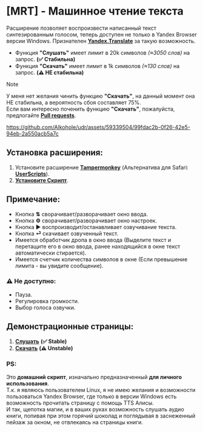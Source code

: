 # [MRT] - Машинное чтение текста
Расширение позволяет воспроизвести написанный текст синтезированным голосом, теперь доступен не только в Yandex Browser версии Windows. Признателен **[Yandex.Translate](https://translate.yandex.ru/)** за такую возможность.
- Функция **"Слушать"** имеет лимит в 20k символов *(≈3050 слов)* на запрос. **(✅ Cтабильна)**
- Функция **"Скачать"** имеет лимит в 1k символов *(≈130 слов)* на запрос. **(⚠️ НЕ стабильна)**
  
> [!Note]
> У меня нет желания чинить функцию **"Скачать"**, на данный момент она НЕ стабильна, а вероятность сбоя составляет 75%. <br>
> Если вам интересно поченить функцию **"Скачать"**, пожалуйста, предлогайте **[Pull requests](https://github.com/Alkohole/udr/pulls)**.

https://github.com/Alkohole/udr/assets/59339504/99fdac2b-0f26-42e5-94eb-2a550acb5a7c

## Установка расширения:
1. Установите расширение **[Tampermonkey](https://www.tampermonkey.net/)** (Альтернатива для Safari: **[UserScripts](https://apps.apple.com/app/userscripts/id1463298887 )**).
2. **[Установите Скрипт](https://github.com/Alkohole/udr/raw/main/mrt.user.js)**.

## Примечание:
- Кнопка **⇅** сворачивает/разворачивает окно ввода.
- Кнопка **⚙** сворачивает/разворачивает окно настроек.
- Кнопка **▶** воспроизводит/останавливает озвучивание текста.
- Кнопка **⏎** скачивает озвученный текст.
- Имеется обработчик дропа в окно ввода (Выделите текст и перетащите его в окно ввода, ранее находящийся в окне текст автоматически стирается).
- Имеется счетчик количества символов в окне (Если превышение лимита - вы увидите сообщение).

### ⚠️ Не доступно:
- Пауза.
- Регулировка громкости.
- Выбор голоса озвучки.

## Демонстрационные страницы:
1. **[Слушать](https://alkohole.github.io/udr/)** **(✅ Stable)**
2. **[Скачать](https://alkohole.github.io/udr/down)** **(⚠️ Unstable)**

### PS:
Это **домашний скрипт**, изначально предназначенный **для личного использования**. <br>
Т.к. я являюсь пользователем Linux, я не имею желания и возможности пользоваться Yandex Browser, где только в версии Windows есть возможность прочитать страницу с помощь TTS Алисы. <br>
И так, щепотка магии, и в ваших руках возможность слушать аудио книги, попивая при этом горячий шоколад и поглядывая в заснеженный пейзаж за окном, не отвлекаясь на страницы книги.
